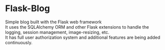# Flask-Blog
Simple blog built with the Flask web framework  
It uses the SQLAlchemy ORM and other Flask extensions to handle the logging, session management, image-resizing, etc.  
It has full user authorization system and additional features are being added continuously.  
